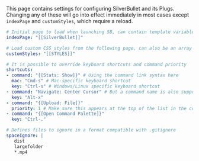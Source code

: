 This page contains settings for configuring SilverBullet and its Plugs. Changing any of these will go into effect immediately in most cases except `indexPage` and `customStyles`, which require a reload.

```yaml
# Initial page to load when launching SB, can contain template variables
indexPage: "[[SilverBullet]]"

# Load custom CSS styles from the following page, can also be an array
customStyles: "[[STYLES]]"

# It is possible to override keyboard shortcuts and command priority
shortcuts:
- command: "{[Stats: Show]}" # Using the command link syntax here
  mac: "Cmd-s" # Mac-specific keyboard shortcut
  key: "Ctrl-s" # Windows/Linux specific keyboard shortcut
- command: "Navigate: Center Cursor" # But a command name is also supported 
  key: "Alt-x"
- command: "{[Upload: File]}"
  priority: 1 # Make sure this appears at the top of the list in the command palette
- command: "{[Open Command Palette]}"
  key: "Ctrl-."

# Defines files to ignore in a format compatible with .gitignore
spaceIgnore: |
   dist
   largefolder
   *.mp4

```
